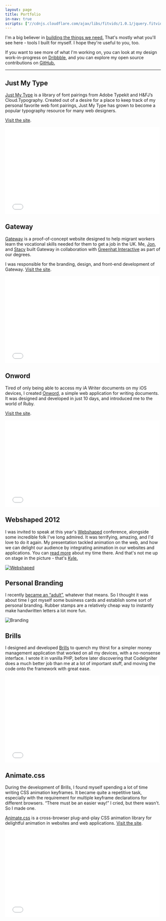 ```yaml
---
layout: page
title: Portfolio
in-nav: true
scripts: ["//cdnjs.cloudflare.com/ajax/libs/fitvids/1.0.1/jquery.fitvids.min.js"]
---
```


I'm a big believer in [building the things we need.](/2012/04/08/castles/) That's mostly what you'll see here - tools I built for myself. I hope they're useful to you, too.

If you want to see more of what I'm working on, you can look at my design work-in-progress on [Dribbble](http://dribbble.com/dte), and you can explore my open source contributions on [GitHub.](http://github.com/daneden)

* * *

## Just My Type

[Just My Type](http://justmytype.co) is a library of font pairings from Adobe Typekit and H&FJ’s Cloud.Typography. Created out of a desire for a place to keep track of my personal favorite web font pairings, Just My Type has grown to become a popular typography resource for many web designers.

[Visit the site](http://justmytype.co).

<p><iframe class="b" src="//player.vimeo.com/video/73036312?title=0&amp;byline=0&amp;portrait=0&amp;color=e2444d&amp;autoplay=1&amp;loop=1" width="500" height="281" frameborder="0" webkitallowfullscreen mozallowfullscreen allowfullscreen></iframe></p>

## Gateway

[Gateway](http://gateway-learning.com) is a proof-of-concept website designed to help migrant workers learn the vocational skills needed for them to get a job in the UK. Me, [Jon](http://twitter.com/JWalter14), and [Stacy](http://twitter.com/StaceSlater) built Gateway in collaboration with [Greenhat Interactive](https://twitter.com/ghinteractive) as part of our degrees.

I was responsible for the branding, design, and front-end development of Gateway. [Visit the site](http://gateway-learning.com).

<p><iframe class="b" src="//player.vimeo.com/video/73036366?title=0&amp;byline=0&amp;portrait=0&amp;color=e2444d&amp;autoplay=1&amp;loop=1" width="500" height="281" frameborder="0" webkitallowfullscreen mozallowfullscreen allowfullscreen></iframe></p>


## Onword

Tired of only being able to access my iA Writer documents on my iOS devices, I created [Onword](http://onword.co), a simple web application for writing documents. It was designed and developed in just 10 days, and introduced me to the world of Ruby.

[Visit the site](http://onword.co).

<p><iframe class="b" src="//player.vimeo.com/video/73036311?title=0&amp;byline=0&amp;portrait=0&amp;color=e2444d&amp;autoplay=1&amp;loop=1" width="500" height="281" frameborder="0" webkitallowfullscreen mozallowfullscreen allowfullscreen></iframe></p>


## Webshaped 2012

I was invited to speak at this year's [Webshaped](http://webshaped.fi) conference, alongside some incredible folk I've long admired. It was terrifying, amazing, and I'd love to do it again. My presentation tackled animation on the web, and how we can delight our audience by integrating animation in our websites and applications. You can [read more](http://daneden.me/2012/05/i-have-no-idea-what-im-doing/) about my time there. And that's not me up on stage in the picture - that's [Kyle.](http://twitter.com/kneath)

[![Webshaped](http://daneden.me/uploads/2012/05/webshaped.jpg)](http://webshaped.fi)


## Personal Branding

I recently [became an “adult”](http://daneden.me/twentyone), whatever that means. So I thought it was about time I got myself some business cards and establish some sort of personal branding. Rubber stamps are a relatively cheap way to instantly make handwritten letters a lot more fun.

![Branding](http://daneden.me/uploads/2012/05/branding.jpg)


## Brills

I designed and developed [Brills](http://brills.me) to quench my thirst for a simpler money management application that worked on all my devices, with a no-nonsense interface. I wrote it in vanilla PHP, before later discovering that CodeIgniter does a much better job than me at a lot of important stuff, and moving the code onto the framework with great ease.

<p><iframe class="b" src="//player.vimeo.com/video/73036315?title=0&amp;byline=0&amp;portrait=0&amp;color=e2444d&amp;autoplay=1&amp;loop=1" width="500" height="281" frameborder="0" webkitallowfullscreen mozallowfullscreen allowfullscreen></iframe></p>


## Animate.css

During the development of Brills, I found myself spending a lot of time writing CSS animation keyframes. It became quite a repetitive task, especially with the requirement for multiple keyframe declarations for different browsers. “There must be an easier way!” I cried, but there wasn't. So I made one.

[Animate.css](http://daneden.me/animate) is a cross-browser plug-and-play CSS animation library for delightful animation in websites and web applications. [Visit the site](http://daneden.me/animate).

<p><iframe class="b" src="//player.vimeo.com/video/73036314?title=0&amp;byline=0&amp;portrait=0&amp;color=e2444d&amp;autoplay=1&amp;loop=1" width="500" height="281" frameborder="0" webkitallowfullscreen mozallowfullscreen allowfullscreen></iframe></p>
